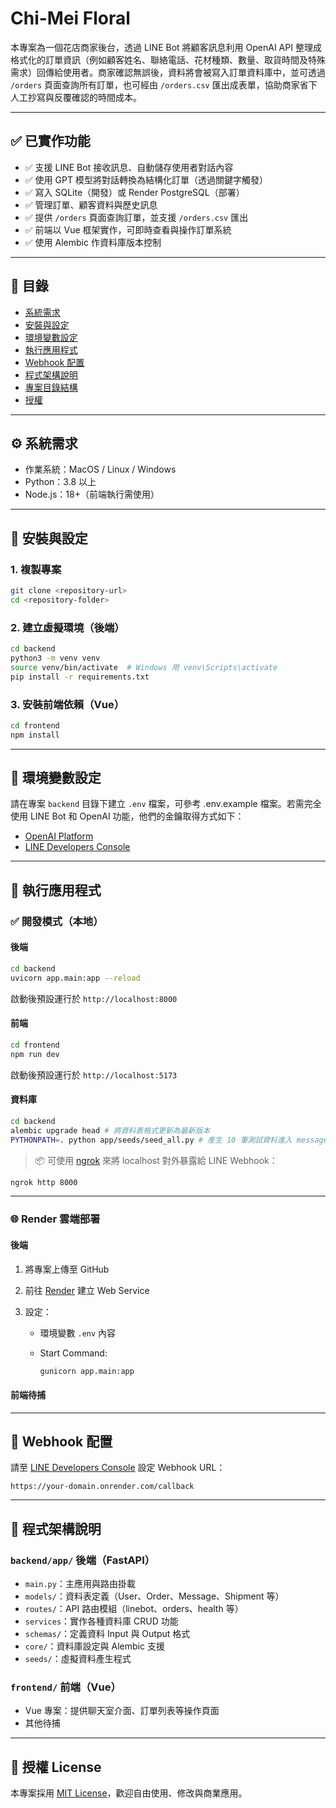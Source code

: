 # Chi-Mei Floral

本專案為一個花店商家後台，透過 LINE Bot 將顧客訊息利用 OpenAI API 整理成格式化的訂單資訊（例如顧客姓名、聯絡電話、花材種類、數量、取貨時間及特殊需求）回傳給使用者。商家確認無誤後，資料將會被寫入訂單資料庫中，並可透過 `/orders` 頁面查詢所有訂單，也可經由 `/orders.csv` 匯出成表單，協助商家省下人工抄寫與反覆確認的時間成本。

---

## ✅ 已實作功能

* ✅ 支援 LINE Bot 接收訊息、自動儲存使用者對話內容
* ✅ 使用 GPT 模型將對話轉換為結構化訂單（透過關鍵字觸發）
* ✅ 寫入 SQLite（開發）或 Render PostgreSQL（部署）
* ✅ 管理訂單、顧客資料與歷史訊息
* ✅ 提供 `/orders` 頁面查詢訂單，並支援 `/orders.csv` 匯出
* ✅ 前端以 Vue 框架實作，可即時查看與操作訂單系統
* ✅ 使用 Alembic 作資料庫版本控制

---

## 📁 目錄

* [系統需求](#系統需求)
* [安裝與設定](#安裝與設定)
* [環境變數設定](#環境變數設定)
* [執行應用程式](#執行應用程式)
* [Webhook 配置](#webhook-配置)
* [程式架構說明](#程式架構說明)
* [專案目錄結構](#專案目錄結構)
* [授權](#授權)

---

## ⚙️ 系統需求

* 作業系統：MacOS / Linux / Windows
* Python：3.8 以上
* Node.js：18+（前端執行需使用）

---

## 🧰 安裝與設定

### 1. 複製專案

```bash
git clone <repository-url>
cd <repository-folder>
```

### 2. 建立虛擬環境（後端）

```bash
cd backend
python3 -m venv venv
source venv/bin/activate  # Windows 用 venv\Scripts\activate
pip install -r requirements.txt
```

### 3. 安裝前端依賴（Vue）

```bash
cd frontend
npm install
```

---

## 🔐 環境變數設定

請在專案 `backend` 目錄下建立 `.env` 檔案，可參考 .env.example 檔案。若需完全使用 LINE Bot 和 OpenAI 功能，他們的金鑰取得方式如下：

* [OpenAI Platform](https://platform.openai.com/account/api-keys)
* [LINE Developers Console](https://developers.line.biz/console/)

---

## 🚀 執行應用程式

### ✅ 開發模式（本地）

#### 後端

```bash
cd backend
uvicorn app.main:app --reload
```

啟動後預設運行於 `http://localhost:8000`

#### 前端

```bash
cd frontend
npm run dev
```

啟動後預設運行於 `http://localhost:5173`

#### 資料庫

```bash
cd backend
alembic upgrade head # 將資料表格式更新為最新版本
PYTHONPATH=. python app/seeds/seed_all.py # 產生 10 筆測試資料進入 messages.db
```

> 📦 可使用 [ngrok](https://ngrok.com) 來將 localhost 對外暴露給 LINE Webhook：

```bash
ngrok http 8000
```

---

### 🌐 Render 雲端部署

#### 後端

1. 將專案上傳至 GitHub
2. 前往 [Render](https://render.com) 建立 Web Service
3. 設定：

   * 環境變數 `.env` 內容
   * Start Command:

     ```bash
     gunicorn app.main:app
     ```

#### 前端待捕

---

## 🔗 Webhook 配置

請至 [LINE Developers Console](https://developers.line.biz/console/) 設定 Webhook URL：

```
https://your-domain.onrender.com/callback
```

---

## 🧠 程式架構說明

### `backend/app/` 後端（FastAPI）

* `main.py`：主應用與路由掛載
* `models/`：資料表定義（User、Order、Message、Shipment 等）
* `routes/`：API 路由模組（linebot、orders、health 等）
* `services`：實作各種資料庫 CRUD 功能
* `schemas/`：定義資料 Input 與 Output 格式
* `core/`：資料庫設定與 Alembic 支援
* `seeds/`：虛擬資料產生程式

### `frontend/` 前端（Vue）

* Vue 專案：提供聊天室介面、訂單列表等操作頁面
* 其他待捕

---

## 📄 授權 License

本專案採用 [MIT License](LICENSE)，歡迎自由使用、修改與商業應用。
